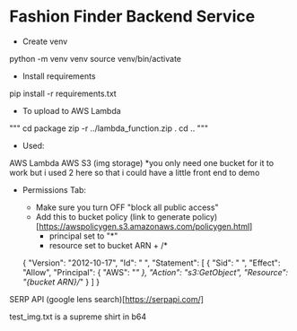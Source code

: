 # Fashion Finder Backend Service

- Create venv

python -m venv venv
source venv/bin/activate

- Install requirements

pip install -r requirements.txt

- To upload to AWS Lambda

"""
cd package
zip -r ../lambda_function.zip .
cd ..
"""
- Used: 

AWS Lambda
AWS S3 (img storage) *you only need one bucket for it to work but i used 2 here so that i could have a little front end to demo

- Permissions Tab:
    - Make sure you turn OFF "block all public access"
    - Add this to bucket policy (link to generate policy)[https://awspolicygen.s3.amazonaws.com/policygen.html] 
        - principal set to "*" 
        - resource set to bucket ARN + /*

    {
        "Version": "2012-10-17",
        "Id": "  ",
        "Statement": [
            {
                "Sid": "  ",
                "Effect": "Allow",
                "Principal": {
                    "AWS": "*"
                },
                "Action": "s3:GetObject",
                "Resource": "{bucket ARN}/*"
            }
        ]
    }

SERP API (google lens search)[https://serpapi.com/]

test_img.txt is a supreme shirt in b64